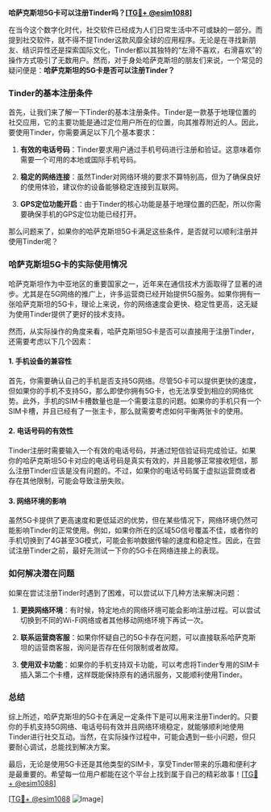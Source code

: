 **哈萨克斯坦5G卡可以注册Tinder吗？[[TG💪+ @esim1088](https://t.me/s/esim1088)]**

在当今这个数字化时代，社交软件已经成为人们日常生活中不可或缺的一部分。而提到社交软件，就不得不提Tinder这款风靡全球的应用程序。无论是在寻找新朋友、结识异性还是探索国际文化，Tinder都以其独特的“左滑不喜欢，右滑喜欢”的操作方式吸引了无数用户。然而，对于身处哈萨克斯坦的朋友们来说，一个常见的疑问便是：**哈萨克斯坦的5G卡是否可以注册Tinder？**

### Tinder的基本注册条件

首先，让我们来了解一下Tinder的基本注册条件。Tinder是一款基于地理位置的社交应用，它的主要功能是通过定位用户所在的位置，向其推荐附近的人。因此，要使用Tinder，你需要满足以下几个基本要求：

1. **有效的电话号码**：Tinder要求用户通过手机号码进行注册和验证。这意味着你需要一个可用的本地或国际手机号码。
   
2. **稳定的网络连接**：虽然Tinder对网络环境的要求不算特别高，但为了确保良好的使用体验，建议你的设备能够稳定连接到互联网。

3. **GPS定位功能开启**：由于Tinder的核心功能是基于地理位置的匹配，所以你需要确保手机的GPS定位功能已经打开。

那么问题来了，如果你的哈萨克斯坦5G卡满足这些条件，是否就可以顺利注册并使用Tinder呢？

### 哈萨克斯坦5G卡的实际使用情况

哈萨克斯坦作为中亚地区的重要国家之一，近年来在通信技术方面取得了显著的进步。尤其是在5G网络的推广上，许多运营商已经开始提供5G服务。如果你拥有一张哈萨克斯坦的5G卡，理论上来说，你的网络速度会更快、稳定性更高，这无疑为使用Tinder提供了更好的技术支持。

然而，从实际操作的角度来看，哈萨克斯坦5G卡是否可以直接用于注册Tinder，还需要考虑以下几个因素：

#### 1. 手机设备的兼容性

首先，你需要确认自己的手机是否支持5G网络。尽管5G卡可以提供更快的速度，但如果你的手机不支持5G，那么即使你拥有5G卡，也无法享受到相应的网络优势。此外，手机的SIM卡槽数量也是一个需要注意的问题。如果你的手机只有一个SIM卡槽，并且已经有了一张主卡，那么就需要考虑如何平衡两张卡的使用。

#### 2. 电话号码的有效性

Tinder注册时需要输入一个有效的电话号码，并通过短信验证码完成验证。如果你的哈萨克斯坦5G卡对应的电话号码是真实有效的，并且能够正常接收短信，那么注册Tinder应该是没有问题的。不过，如果你的电话号码属于虚拟运营商或者存在其他限制，可能会导致注册失败。

#### 3. 网络环境的影响

虽然5G卡提供了更高速度和更低延迟的优势，但在某些情况下，网络环境仍然可能影响Tinder的正常使用。例如，如果你所在的区域5G信号覆盖不佳，或者你的手机切换到了4G甚至3G模式，可能会影响数据传输的速度和稳定性。因此，在尝试注册Tinder之前，最好先测试一下你的5G卡在网络连接上的表现。

### 如何解决潜在问题

如果在尝试注册Tinder时遇到了困难，可以尝试以下几种方法来解决问题：

1. **更换网络环境**：有时候，特定地点的网络环境可能会影响注册过程。可以尝试切换到不同的Wi-Fi网络或者其他移动网络环境下再试一次。

2. **联系运营商客服**：如果你怀疑自己的5G卡存在问题，可以直接联系哈萨克斯坦的运营商客服，询问是否存在任何限制或者故障。

3. **使用双卡功能**：如果你的手机支持双卡功能，可以考虑将Tinder专用的SIM卡插入第二个卡槽，这样既能保持原有的通讯服务，又能顺利使用Tinder。

### 总结

综上所述，哈萨克斯坦的5G卡在满足一定条件下是可以用来注册Tinder的。只要你的手机支持5G网络、电话号码有效并且网络环境稳定，就能够顺利地使用Tinder进行社交互动。当然，在实际操作过程中，可能会遇到一些小问题，但只要耐心调试，总能找到解决方案。

最后，无论是使用5G卡还是其他类型的SIM卡，享受Tinder带来的乐趣和便利才是最重要的。希望每一位用户都能在这个平台上找到属于自己的精彩故事！[[TG💪+ @esim1088](https://t.me/s/esim1088)]

[[TG💪+ @esim1088](https://t.me/s/esim1088) ![Image](https://i.postimg.cc/4NQfJmqS/Snipaste-2025-05-13-00-14-12.png)]